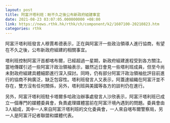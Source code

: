 ```yaml
---
layout: post
title: 阿富汗塔利班：盼不久之後公布新政府組建事宜
date: 2021-08-23 03:07:05.000000000 +08:00
link: https://news.rthk.hk/rthk/ch/component/k2/1607100-20210823.htm
categories: rthk
---
```


阿富汗塔利班發言人穆賈希德表示，正在與阿富汗一些政治領導人進行協商，有望在不久之後，公布新政府組建的相關事宜。

塔利班控制阿富汗首都喀布爾，已經超過一星期，新政府組建進程受到各方關注。當地傳媒引述一些阿富汗政治領袖表示，雖然近日會見一些塔利班成員，但至今尚未對政府組建具體細節進行深入探討。同時，仍有部分阿富汗政治領袖批評目前進行的協商不夠廣泛，缺乏包容性。塔利班發言人又表示，阿蓋達組織在阿富汗並不存在，雙方沒有任何關係，另外，塔利班與美國等各方的談判仍在進行。

另外，阿富汗塔利班駐卡塔爾多哈政治辦事處發言人沙欣表示，阿富汗塔利班已成立一個專門的媒體委員會，負責處理媒體當前在阿富汗境內遇到的問題。委員會由3人組成，其中一人來自阿富汗塔利班的文化委員會，一人來自喀布爾警察局，另一人是阿富汗記者聯盟和媒體代表。
